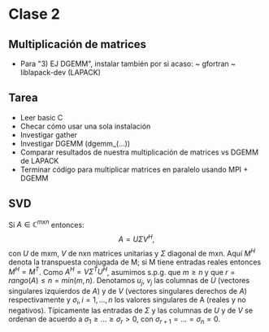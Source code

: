 Clase 2
===================

Multiplicación de matrices
-----------------------------

* Para "3) EJ DGEMM", instalar también por si acaso:
	~ gfortran
	~ liblapack-dev (LAPACK)

Tarea
---------------------------

* Leer basic C
* Checar cómo usar una sola instalación
* Investigar gather
* Investigar DGEMM (dgemm_(...))
* Comparar resultados de nuestra multiplicación de matrices vs DGEMM de LAPACK
* Terminar código para multiplicar matrices en paralelo usando MPI + DGEMM

SVD
--------------------

Si $A \in \mathbb{C}^{mxn}$ entonces:
$$
	A = U \Sigma V^H,
$$
con $U$ de mxm, $V$ de nxn matrices unitarias y $\Sigma$ diagonal de mxn. Aquí $M^H$ denota la transpuesta conjugada de M; si M tiene entradas reales entonces $M^H = M^T$. Como $A^H = V \Sigma^T U^H$, asumimos s.p.g. que $m \geq n$ y que $r = rango(A) \leq n = min(m,n)$. Denotamos $u_j$, $v_j$ las columnas de $U$ (vectores singulares izquierdos de $A$) y de $V$ (vectores singulares derechos de $A$) respectivamente y $\sigma_i, i = 1, ..., n$ los valores singulares de A (reales y no negativos). Típicamente las entradas de $\Sigma$ y las columnas de $U$ y de $V$ se ordenan de acuerdo a $\sigma_1 \geq ... \geq \sigma_r > 0$, con $\sigma_{r+1} = ... = \sigma_n = 0$.
